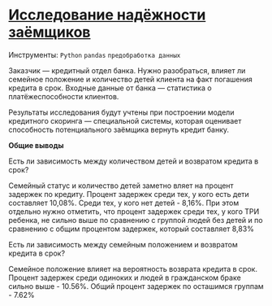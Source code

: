 
# [Исследование надёжности заёмщиков](https://github.com/Igaime/Practicum/blob/main/02.%20%D0%98%D1%81%D1%81%D0%BB%D0%B5%D0%B4%D0%BE%D0%B2%D0%B0%D0%BD%D0%B8%D0%B5%20%D0%BD%D0%B0%D0%B4%D1%91%D0%B6%D0%BD%D0%BE%D1%81%D1%82%D0%B8%20%D0%B7%D0%B0%D1%91%D0%BC%D1%89%D0%B8%D0%BA%D0%BE%D0%B2/%D0%98%D1%81%D1%81%D0%BB%D0%B5%D0%B4%D0%BE%D0%B2%D0%B0%D0%BD%D0%B8%D0%B5%20%D0%BD%D0%B0%D0%B4%D0%B5%D0%B6%D0%BD%D0%BE%D1%81%D1%82%D0%B8%20%D0%B7%D0%B0%D0%B5%D0%BC%D1%89%D0%B8%D0%BA%D0%BE%D0%B2.ipynb)

Инструменты: `Python` `pandas` `предобработка данных`

Заказчик — кредитный отдел банка. Нужно разобраться, влияет ли семейное положение и количество детей клиента на факт погашения кредита в срок. Входные данные от банка — статистика о платёжеспособности клиентов.

Результаты исследования будут учтены при построении модели кредитного скоринга — специальной системы, которая оценивает способность потенциального заёмщика вернуть кредит банку.

**Общие выводы**

Есть ли зависимость между количеством детей и возвратом кредита в срок?

Семейный статус и количество детей заметно вляет на процент задержек по кредиту. Процент задержек среди тех, у кого есть дети составляет 10,08%. Среди тех, у кого нет детей - 8,16%. При этом отдельно нужно отметить, что процент задержек среди тех, у кого ТРИ ребенка, не сильно выше по сравнению с группой людей без детей и по сравнению с общим процентом задержек, который составляет 8,83%

Есть ли зависимость между семейным положением и возвратом кредита в срок?

Семейное положение влияет на вероятность возврата кредита в срок. Процент задержек среди одиноких и людей в гражданском браке сильно выше - 10.56%. Общий процент задержек по осташимся группам - 7.62%
